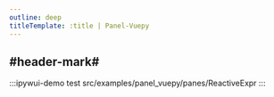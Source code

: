 ```yaml
---
outline: deep
titleTemplate: :title | Panel-Vuepy
---
```


## #header-mark#
:::ipywui-demo test
src/examples/panel_vuepy/panes/ReactiveExpr
::: 
